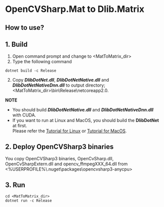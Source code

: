 ﻿# OpenCVSharp.Mat to Dlib.Matrix

## How to use?

## 1. Build

1. Open command prompt and change to &lt;MatToMatrix_dir&gt;
1. Type the following command
````
dotnet build -c Release
````
2. Copy ***DlibDotNet.dll***, ***DlibDotNetNative.dll*** and ***DlibDotNetNativeDnn.dll*** to output directory; &lt;MatToMatrix_dir&gt;\bin\Release\netcoreapp2.0.

**NOTE**  
- You should build ***DlibDotNetNative.dll*** and ***DlibDotNetNativeDnn.dll*** with CUDA.
- If you want to run at Linux and MacOS, you should build the **DlibDotNet** at first.  
Please refer the [Tutorial for Linux](https://github.com/takuya-takeuchi/DlibDotNet/wiki/Tutorial-for-Linux) or [Tutorial for MacOS](https://github.com/takuya-takeuchi/DlibDotNet/wiki/Tutorial-for-MacOS).

## 2. Deploy OpenCVSharp3 binaries

You copy OpenCVSharp3 binaries, OpenCvSharp.dll, OpenCvSharpExtern.dll and opencv_ffmpegXXX_64.dll from &lt;%USERPROFILE%\\.nuget\packages\opencvsharp3-anycpu&gt;

## 3. Run

````
cd <MatToMatrix_dir>
dotnet run -c Release
````
